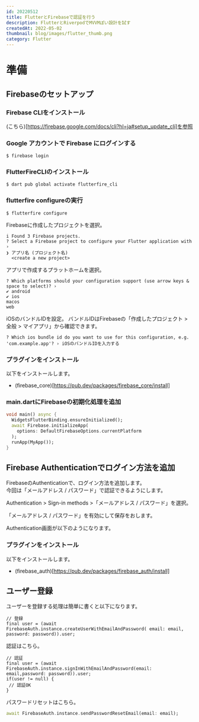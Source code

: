 ```yaml
---
id: 20220512
title: FlutterとFirebaseで認証を行う
description: FlutterとRiverpodでMVVMぽい設計を試す
createdAt: 2022-05-02
thumbnail: blog/images/flutter_thumb.png
category: Flutter
---
```


# 準備
## Firebaseのセットアップ
### Firebase CLIをインストール
(こちら)[https://firebase.google.com/docs/cli?hl=ja#setup_update_cli]を参照

### Google アカウントで Firebase にログインする

```
$ firebase login
```

### FlutterFireCLIのインストール

```
$ dart pub global activate flutterfire_cli
```

### flutterfire configureの実行

```
$ flutterfire configure
```
Firebaseに作成したプロジェクトを選択。
```
i Found 3 Firebase projects.
? Select a Firebase project to configure your Flutter application with › 
❯ アプリ名 (プロジェクト名)
  <create a new project>
```

アプリで作成するプラットホームを選択。
```
? Which platforms should your configuration support (use arrow keys & space to select)? ›
✔ android
✔ ios
macos
web
```

iOSのバンドルIDを設定。
バンドルIDはFirebaseの「作成したプロジェクト > 全般 > マイアプリ」から確認できます。
```
? Which ios bundle id do you want to use for this configuration, e.g. 'com.example.app'? › iOSのバンドルIDを入力する
```

### プラグインをインストール
以下をインストールします。
- (firebase_core)[https://pub.dev/packages/firebase_core/install]

### main.dartにFirebaseの初期化処理を追加
```dart
void main() async {
  WidgetsFlutterBinding.ensureInitialized();
  await Firebase.initializeApp(
    options: DefaultFirebaseOptions.currentPlatform
  );
  runApp(MyApp());
} 
```

## Firebase Authenticationでログイン方法を追加
FirebaseのAuthenticationで、ログイン方法を追加します。  
今回は「メールアドレス / パスワード」で認証できるようにします。  

Authentication > Sign-in methods >「メールアドレス / パスワード」を選択。  
<dynamic-image path="blog/images/20220512/01.png" alt="Authentication"></dynamic-image>

「メールアドレス / パスワード」を有効にして保存をおします。
<dynamic-image path="blog/images/20220512/02.png" alt="Authentication"></dynamic-image>

Authentication画面が以下のようになります。
<dynamic-image path="blog/images/20220512/03.png" alt="Authentication"></dynamic-image>


### プラグインをインストール
以下をインストールします。
- (firebase_auth)[https://pub.dev/packages/firebase_auth/install]

## ユーザー登録
ユーザーを登録する処理は簡単に書くと以下になります。
```
// 登録
final user = (await FirebaseAuth.instance.createUserWithEmailAndPassword( email: email, password: password)).user;
```

認証はこちら。
```
// 認証
final user = (await FirebaseAuth.instance.signInWithEmailAndPassword(email: email,password: password)).user;
if(user != null) {
 // 認証OK
}
```

パスワードリセットはこちら。
```dart
await FirebaseAuth.instance.sendPasswordResetEmail(email: email);
```
